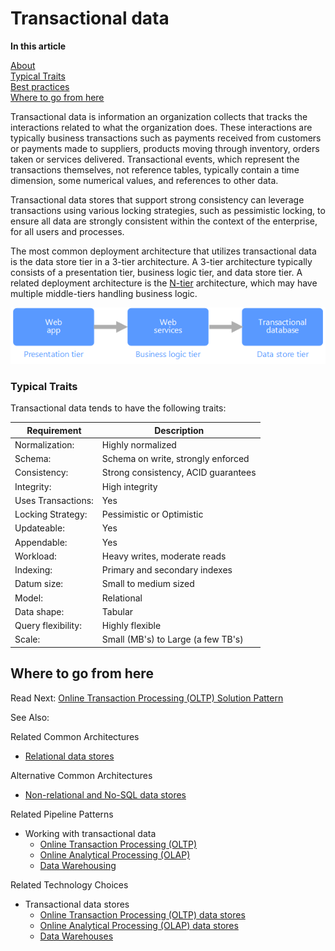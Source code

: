 # Transactional data 

**In this article**

[About]()  
[Typical Traits](#traits)  
[Best practices](#bestpractices)  
[Where to go from here](#wheretogo)  

<a name="about"></a>
Transactional data is information an organization collects that tracks the interactions related to what the organization does. These interactions are typically business transactions such as payments received from customers or payments made to suppliers, products moving through inventory, orders taken or services delivered. Transactional events, which represent the transactions themselves, not reference tables, typically contain a time dimension, some numerical values, and references to other data.

Transactional data stores that support strong consistency can leverage transactions using various locking strategies, such as pessimistic locking, to ensure all data are strongly consistent within the context of the enterprise, for all users and processes.

The most common deployment architecture that utilizes transactional data is the data store tier in a 3-tier architecture. A 3-tier architecture typically consists of a presentation tier, business logic tier, and data store tier. A related deployment architecture is the [N-tier](https://docs.microsoft.com/azure/architecture/guide/architecture-styles/n-tier) architecture, which may have multiple middle-tiers handling business logic.

![Example of a 3-tier application](./images/three-tier-application.png)

<a name="traits"></a>
### Typical Traits
Transactional data tends to have the following traits:

| Requirement | Description |
| --- | --- |
| Normalization: | Highly normalized |
| Schema: | Schema on write, strongly enforced|
| Consistency: | Strong consistency, ACID guarantees |
| Integrity: | High integrity |
| Uses Transactions: | Yes |
| Locking Strategy: | Pessimistic or Optimistic|
| Updateable: | Yes |
| Appendable: | Yes |
| Workload: | Heavy writes, moderate reads |
| Indexing: | Primary and secondary indexes |
| Datum size: | Small to medium sized |
| Model: | Relational |
| Data shape: | Tabular |
| Query flexibility: | Highly flexible |
| Scale: | Small (MB's) to Large (a few TB's) |

## <a name="wheretogo"></a>Where to go from here

Read Next: [Online Transaction Processing (OLTP) Solution Pattern](../pipeline-patterns/online-transaction-processing.md)

See Also:

Related Common Architectures
- [Relational data stores](./relational-data.md)

Alternative Common Architectures
- [Non-relational and No-SQL data stores](./non-relational-data.md)

Related Pipeline Patterns
- Working with transactional data
    - [Online Transaction Processing (OLTP)](../pipeline-patterns/online-transaction-processing.md)
    - [Online Analytical Processing (OLAP)](../pipeline-patterns/online-analytical-processing.md)
    - [Data Warehousing](../pipeline-patterns/data-warehousing.md)

Related Technology Choices
- Transactional data stores
    - [Online Transaction Processing (OLTP) data stores](../technology-choices/oltp-data-stores.md)
    - [Online Analytical Processing (OLAP) data stores](../technology-choices/olap-data-stores.md)
    - [Data Warehouses](../technology-choices/data-warehouses.md)

